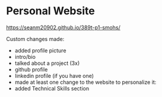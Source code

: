 # Personal Website

https://seanm20902.github.io/389t-p1-smohs/

Custom changes made:

- added profile picture
- intro/bio
- talked about a project (3x)
- github profile
- linkedin profile (if you have one)
- made at least one change to the website to personalize it:
 - added Technical Skills section
